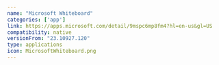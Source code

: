 ```yaml
---
name: "Microsoft Whiteboard"
categories: ['app']
link: https://apps.microsoft.com/detail/9mspc6mp8fm4?hl=en-us&gl=US
compatibility: native
versionFrom: "23.10927.120"
type: applications
icon: MicrosoftWhiteboard.png
---
```


